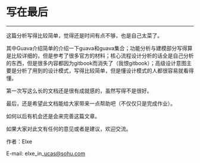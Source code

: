 # 写在最后
---

这篇分析写得比较简单，觉得还是时间有点不够，也是自己太菜了。

其中Guava介绍简单的介绍一下guava和guava集合；功能分析与建模部分写得算是比较详细的，但是参考了很多官方的材料；核心流程设计分析的话全是自己分析的东西，但是很多内容都因为gitbook而消失了（我恨gitbook）；高级设计意图主要是分析了用到的设计模式，写得比较简单，但是懂设计模式的人都很容易就看得懂。

第一次写这么长的文档还是很有成就感的，虽然写得不是很好。

最后，还是希望此文档能给大家带来一点帮助吧（不仅仅只是完成作业）。

如何以后有机会还是会来完善这篇文章。

如果大家对此文有任何的意见或者是建议，欢迎交流。

作者：Elxe

E-mail: elxe\_in\_ucas@sohu.com

